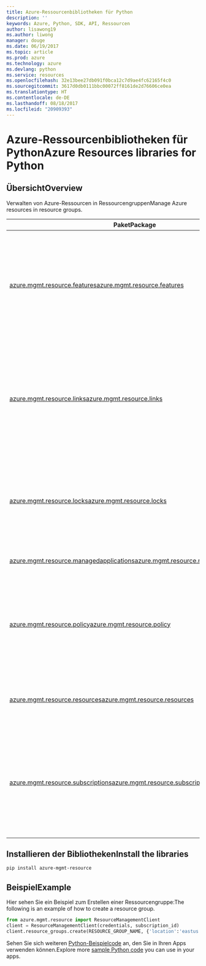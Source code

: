 ```yaml
---
title: Azure-Ressourcenbibliotheken für Python
description: ''
keywords: Azure, Python, SDK, API, Ressourcen
author: lisawong19
ms.author: liwong
manager: douge
ms.date: 06/19/2017
ms.topic: article
ms.prod: azure
ms.technology: azure
ms.devlang: python
ms.service: resources
ms.openlocfilehash: 32e13bee27db091f0bca12c7d9ae4fc62165f4c0
ms.sourcegitcommit: 3617d0db0111bbc00072ff8161de2d76606ce0ea
ms.translationtype: HT
ms.contentlocale: de-DE
ms.lasthandoff: 08/18/2017
ms.locfileid: "20909393"
---
```

# <a name="azure-resources-libraries-for-python"></a><span data-ttu-id="6629c-103">Azure-Ressourcenbibliotheken für Python</span><span class="sxs-lookup"><span data-stu-id="6629c-103">Azure Resources libraries for Python</span></span> 

## <a name="overview"></a><span data-ttu-id="6629c-104">Übersicht</span><span class="sxs-lookup"><span data-stu-id="6629c-104">Overview</span></span> 
<span data-ttu-id="6629c-105">Verwalten von Azure-Ressourcen in Ressourcengruppen</span><span class="sxs-lookup"><span data-stu-id="6629c-105">Manage Azure resources in resource groups.</span></span>

| <span data-ttu-id="6629c-106">Paket</span><span class="sxs-lookup"><span data-stu-id="6629c-106">Package</span></span>  |  <span data-ttu-id="6629c-107">Beschreibung</span><span class="sxs-lookup"><span data-stu-id="6629c-107">Description</span></span> |
|---|---|
|<span data-ttu-id="6629c-108">[azure.mgmt.resource.features][1]</span><span class="sxs-lookup"><span data-stu-id="6629c-108">[azure.mgmt.resource.features][1]</span></span>|<span data-ttu-id="6629c-109">Die Steuerung für die Azure-Featureanzeige (Azure Feature Exposure Control, AFEC) ist ein Mechanismus, mit dem Ressourcenanbieter die Anzeige von Features für Benutzer steuern können.</span><span class="sxs-lookup"><span data-stu-id="6629c-109">Azure Feature Exposure Control (AFEC) provides a mechanism for the resource providers to control feature exposure to users.</span></span>|
|<span data-ttu-id="6629c-110">[azure.mgmt.resource.links][2]</span><span class="sxs-lookup"><span data-stu-id="6629c-110">[azure.mgmt.resource.links][2]</span></span>|<span data-ttu-id="6629c-111">Azure-Ressourcen können verknüpft werden, um logische Beziehungen zu bilden.</span><span class="sxs-lookup"><span data-stu-id="6629c-111">Azure resources can be linked together to form logical relationships.</span></span> <span data-ttu-id="6629c-112">Sie können Verknüpfungen zwischen Ressourcen aus verschiedenen Ressourcengruppen herstellen.</span><span class="sxs-lookup"><span data-stu-id="6629c-112">You can establish links between resources belonging to different resource groups.</span></span>|
|<span data-ttu-id="6629c-113">[azure.mgmt.resource.locks][3]</span><span class="sxs-lookup"><span data-stu-id="6629c-113">[azure.mgmt.resource.locks][3]</span></span>|<span data-ttu-id="6629c-114">Azure-Ressourcen können gesperrt werden, um zu verhindern, dass andere Benutzer in Ihrer Organisation Ressourcen löschen oder ändern.</span><span class="sxs-lookup"><span data-stu-id="6629c-114">Azure resources can be locked to prevent other users in your organization from deleting or modifying resources.</span></span>|
|<span data-ttu-id="6629c-115">[azure.mgmt.resource.managedapplications][4]</span><span class="sxs-lookup"><span data-stu-id="6629c-115">[azure.mgmt.resource.managedapplications][4]</span></span>|<span data-ttu-id="6629c-116">Über ARM verwaltete Anwendungen (Geräte)</span><span class="sxs-lookup"><span data-stu-id="6629c-116">ARM managed applications (appliances).</span></span>|
|<span data-ttu-id="6629c-117">[azure.mgmt.resource.policy][5]</span><span class="sxs-lookup"><span data-stu-id="6629c-117">[azure.mgmt.resource.policy][5]</span></span>|<span data-ttu-id="6629c-118">Zur Verwaltung und Steuerung des Ressourcenzugriffs können Sie benutzerdefinierte Richtlinien definieren und bereichsweise zuweisen.</span><span class="sxs-lookup"><span data-stu-id="6629c-118">To manage and control access to your resources, you can define customized policies and assign them at a scope.</span></span>|
|<span data-ttu-id="6629c-119">[azure.mgmt.resource.resources][6]</span><span class="sxs-lookup"><span data-stu-id="6629c-119">[azure.mgmt.resource.resources][6]</span></span>| <span data-ttu-id="6629c-120">Stellt Vorgänge für die Arbeit mit Ressourcen und Ressourcengruppen bereit.</span><span class="sxs-lookup"><span data-stu-id="6629c-120">Provides operations for working with resources and resource groups.</span></span>|
|<span data-ttu-id="6629c-121">[azure.mgmt.resource.subscriptions][7]</span><span class="sxs-lookup"><span data-stu-id="6629c-121">[azure.mgmt.resource.subscriptions][7]</span></span>|<span data-ttu-id="6629c-122">Alle Ressourcengruppen und Ressourcen befinden sich in Abonnements.</span><span class="sxs-lookup"><span data-stu-id="6629c-122">All resource groups and resources exist within subscriptions.</span></span> <span data-ttu-id="6629c-123">Diese Vorgänge ermöglichen das Abrufen von Informationen zu Abonnements und Mandanten.</span><span class="sxs-lookup"><span data-stu-id="6629c-123">These operation enable you get information about your subscriptions and tenants.</span></span>|

[1]: /python/api/azure.mgmt.resource.features
[2]: /python/api/azure.mgmt.resource.links
[3]: /python/api/azure.mgmt.resource.locks
[4]: /python/api/azure.mgmt.resource.managedapplications
[5]: /python/api/azure.mgmt.resource.policy
[6]: /python/api/azure.mgmt.resource.resources
[7]: /python/api/azure.mgmt.resource.subscriptions

## <a name="install-the-libraries"></a><span data-ttu-id="6629c-124">Installieren der Bibliotheken</span><span class="sxs-lookup"><span data-stu-id="6629c-124">Install the libraries</span></span> 
```bash
pip install azure-mgmt-resource
```

## <a name="example"></a><span data-ttu-id="6629c-125">Beispiel</span><span class="sxs-lookup"><span data-stu-id="6629c-125">Example</span></span>
<span data-ttu-id="6629c-126">Hier sehen Sie ein Beispiel zum Erstellen einer Ressourcengruppe:</span><span class="sxs-lookup"><span data-stu-id="6629c-126">The following is an example of how to create a resource group.</span></span> 

```python
from azure.mgmt.resource import ResourceManagementClient
client = ResourceManagementClient(credentials, subscription_id)
client.resource_groups.create(RESOURCE_GROUP_NAME, {'location':'eastus'})
```

<span data-ttu-id="6629c-127">Sehen Sie sich weiteren [Python-Beispielcode](https://azure.microsoft.com/resources/samples/?platform=python) an, den Sie in Ihren Apps verwenden können.</span><span class="sxs-lookup"><span data-stu-id="6629c-127">Explore more [sample Python code](https://azure.microsoft.com/resources/samples/?platform=python) you can use in your apps.</span></span> 